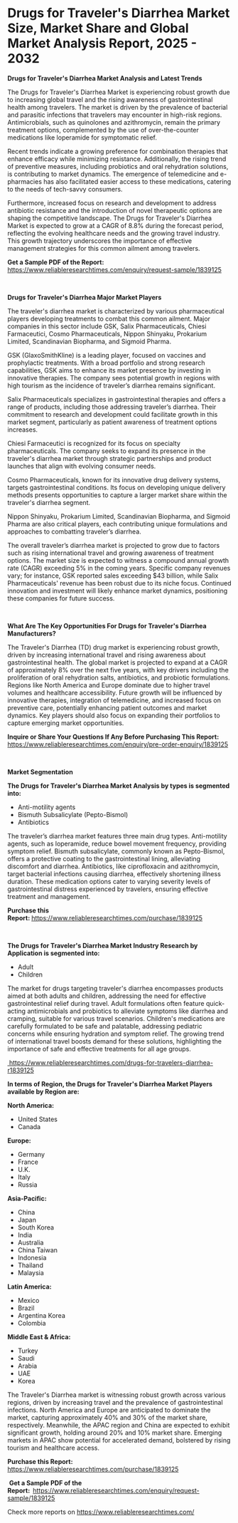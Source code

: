 <p><h1>Drugs for Traveler's Diarrhea Market Size, Market Share and Global Market Analysis Report, 2025 - 2032</h1></p><p><strong>Drugs for Traveler's Diarrhea Market Analysis and Latest Trends</strong></p>
<p><p>The Drugs for Traveler's Diarrhea Market is experiencing robust growth due to increasing global travel and the rising awareness of gastrointestinal health among travelers. The market is driven by the prevalence of bacterial and parasitic infections that travelers may encounter in high-risk regions. Antimicrobials, such as quinolones and azithromycin, remain the primary treatment options, complemented by the use of over-the-counter medications like loperamide for symptomatic relief.</p><p>Recent trends indicate a growing preference for combination therapies that enhance efficacy while minimizing resistance. Additionally, the rising trend of preventive measures, including probiotics and oral rehydration solutions, is contributing to market dynamics. The emergence of telemedicine and e-pharmacies has also facilitated easier access to these medications, catering to the needs of tech-savvy consumers.</p><p>Furthermore, increased focus on research and development to address antibiotic resistance and the introduction of novel therapeutic options are shaping the competitive landscape. The Drugs for Traveler's Diarrhea Market is expected to grow at a CAGR of 8.8% during the forecast period, reflecting the evolving healthcare needs and the growing travel industry. This growth trajectory underscores the importance of effective management strategies for this common ailment among travelers.</p></p>
<p><strong>Get a Sample PDF of the Report:&nbsp;</strong> <a href="https://www.reliableresearchtimes.com/enquiry/request-sample/1839125?utm_campaign=3008&utm_medium=2&utm_source=Github&utm_content=ia&utm_term=08032025&utm_id=drugs-for-travelers-diarrhea">https://www.reliableresearchtimes.com/enquiry/request-sample/1839125</a></p>
<p>&nbsp;</p>
<p><strong>Drugs for Traveler's Diarrhea Major Market Players</strong></p>
<p><p>The traveler's diarrhea market is characterized by various pharmaceutical players developing treatments to combat this common ailment. Major companies in this sector include GSK, Salix Pharmaceuticals, Chiesi Farmaceutici, Cosmo Pharmaceuticals, Nippon Shinyaku, Prokarium Limited, Scandinavian Biopharma, and Sigmoid Pharma.</p><p>GSK (GlaxoSmithKline) is a leading player, focused on vaccines and prophylactic treatments. With a broad portfolio and strong research capabilities, GSK aims to enhance its market presence by investing in innovative therapies. The company sees potential growth in regions with high tourism as the incidence of traveler’s diarrhea remains significant.</p><p>Salix Pharmaceuticals specializes in gastrointestinal therapies and offers a range of products, including those addressing traveler’s diarrhea. Their commitment to research and development could facilitate growth in this market segment, particularly as patient awareness of treatment options increases.</p><p>Chiesi Farmaceutici is recognized for its focus on specialty pharmaceuticals. The company seeks to expand its presence in the traveler's diarrhea market through strategic partnerships and product launches that align with evolving consumer needs.</p><p>Cosmo Pharmaceuticals, known for its innovative drug delivery systems, targets gastrointestinal conditions. Its focus on developing unique delivery methods presents opportunities to capture a larger market share within the traveler's diarrhea segment.</p><p>Nippon Shinyaku, Prokarium Limited, Scandinavian Biopharma, and Sigmoid Pharma are also critical players, each contributing unique formulations and approaches to combatting traveler’s diarrhea.</p><p>The overall traveler’s diarrhea market is projected to grow due to factors such as rising international travel and growing awareness of treatment options. The market size is expected to witness a compound annual growth rate (CAGR) exceeding 5% in the coming years. Specific company revenues vary; for instance, GSK reported sales exceeding $43 billion, while Salix Pharmaceuticals' revenue has been robust due to its niche focus. Continued innovation and investment will likely enhance market dynamics, positioning these companies for future success.</p></p>
<p>&nbsp;</p>
<p><strong>What Are The Key Opportunities For Drugs for Traveler's Diarrhea Manufacturers?</strong></p>
<p><p>The Traveler's Diarrhea (TD) drug market is experiencing robust growth, driven by increasing international travel and rising awareness about gastrointestinal health. The global market is projected to expand at a CAGR of approximately 8% over the next five years, with key drivers including the proliferation of oral rehydration salts, antibiotics, and probiotic formulations. Regions like North America and Europe dominate due to higher travel volumes and healthcare accessibility. Future growth will be influenced by innovative therapies, integration of telemedicine, and increased focus on preventive care, potentially enhancing patient outcomes and market dynamics. Key players should also focus on expanding their portfolios to capture emerging market opportunities.</p></p>
<p><strong>Inquire or Share Your Questions If Any Before Purchasing This Report:</strong> <a href="https://www.reliableresearchtimes.com/enquiry/pre-order-enquiry/1839125?utm_campaign=3008&utm_medium=2&utm_source=Github&utm_content=ia&utm_term=08032025&utm_id=drugs-for-travelers-diarrhea">https://www.reliableresearchtimes.com/enquiry/pre-order-enquiry/1839125</a></p>
<p>&nbsp;</p>
<p><strong>Market Segmentation</strong></p>
<p><strong>The Drugs for Traveler's Diarrhea Market Analysis by types is segmented into:</strong></p>
<p><ul><li>Anti-motility agents</li><li>Bismuth Subsalicylate (Pepto-Bismol)</li><li>Antibiotics</li></ul></p>
<p><p>The traveler’s diarrhea market features three main drug types. Anti-motility agents, such as loperamide, reduce bowel movement frequency, providing symptom relief. Bismuth subsalicylate, commonly known as Pepto-Bismol, offers a protective coating to the gastrointestinal lining, alleviating discomfort and diarrhea. Antibiotics, like ciprofloxacin and azithromycin, target bacterial infections causing diarrhea, effectively shortening illness duration. These medication options cater to varying severity levels of gastrointestinal distress experienced by travelers, ensuring effective treatment and management.</p></p>
<p><strong>Purchase this Report:&nbsp;</strong><a href="https://www.reliableresearchtimes.com/purchase/1839125?utm_campaign=3008&utm_medium=2&utm_source=Github&utm_content=ia&utm_term=08032025&utm_id=drugs-for-travelers-diarrhea">https://www.reliableresearchtimes.com/purchase/1839125</a></p>
<p>&nbsp;</p>
<p><strong>The Drugs for Traveler's Diarrhea Market Industry Research by Application is segmented into:</strong></p>
<p><ul><li>Adult</li><li>Children</li></ul></p>
<p><p>The market for drugs targeting traveler's diarrhea encompasses products aimed at both adults and children, addressing the need for effective gastrointestinal relief during travel. Adult formulations often feature quick-acting antimicrobials and probiotics to alleviate symptoms like diarrhea and cramping, suitable for various travel scenarios. Children's medications are carefully formulated to be safe and palatable, addressing pediatric concerns while ensuring hydration and symptom relief. The growing trend of international travel boosts demand for these solutions, highlighting the importance of safe and effective treatments for all age groups.</p></p>
<p><a href="https://www.reliableresearchtimes.com/drugs-for-travelers-diarrhea-r1839125?utm_campaign=3008&utm_medium=2&utm_source=Github&utm_content=ia&utm_term=08032025&utm_id=drugs-for-travelers-diarrhea">&nbsp;https://www.reliableresearchtimes.com/drugs-for-travelers-diarrhea-r1839125</a></p>
<p><strong>In terms of Region, the Drugs for Traveler's Diarrhea Market Players available by Region are:</strong></p>
<p>
    <p> <strong> North America: </strong>
        <ul>
            <li>United States</li>
            <li>Canada</li>
        </ul>
        </p> 
    <p> <strong> Europe: </strong>
        <ul>
            <li>Germany</li>
            <li>France</li>
            <li>U.K.</li>
            <li>Italy</li>
            <li>Russia</li>
        </ul>
        </p> 
    <p> <strong> Asia-Pacific: </strong>
        <ul>
            <li>China</li>
            <li>Japan</li>
            <li>South Korea</li>
            <li>India</li>
            <li>Australia</li>
            <li>China Taiwan</li>
            <li>Indonesia</li>
            <li>Thailand</li>
            <li>Malaysia</li>
        </ul>
        </p> 
    <p> <strong> Latin America: </strong>
        <ul>
            <li>Mexico</li>
            <li>Brazil</li>
            <li>Argentina Korea</li>
            <li>Colombia</li>
        </ul>
        </p> 
    <p> <strong> Middle East & Africa: </strong>
        <ul>
            <li>Turkey</li>
            <li>Saudi</li>
            <li>Arabia</li>
            <li>UAE</li>
            <li>Korea</li>
        </ul>
    </p>
    </p>
<p><p>The Traveler's Diarrhea market is witnessing robust growth across various regions, driven by increasing travel and the prevalence of gastrointestinal infections. North America and Europe are anticipated to dominate the market, capturing approximately 40% and 30% of the market share, respectively. Meanwhile, the APAC region and China are expected to exhibit significant growth, holding around 20% and 10% market share. Emerging markets in APAC show potential for accelerated demand, bolstered by rising tourism and healthcare access.</p></p>
<p><strong>Purchase this Report: </strong><a href="https://www.reliableresearchtimes.com/purchase/1839125?utm_campaign=3008&utm_medium=2&utm_source=Github&utm_content=ia&utm_term=08032025&utm_id=drugs-for-travelers-diarrhea">https://www.reliableresearchtimes.com/purchase/1839125</a></p>
<p>&nbsp;<strong>Get a Sample PDF of the Report:&nbsp;&nbsp;</strong><a href="https://www.reliableresearchtimes.com/enquiry/request-sample/1839125?utm_campaign=3008&utm_medium=2&utm_source=Github&utm_content=ia&utm_term=08032025&utm_id=drugs-for-travelers-diarrhea">https://www.reliableresearchtimes.com/enquiry/request-sample/1839125</a></p>
<p><strong></strong></p>
<p>Check more reports on <a href="https://www.reliableresearchtimes.com/?utm_campaign=3008&utm_medium=2&utm_source=Github&utm_content=ia&utm_term=08032025&utm_id=drugs-for-travelers-diarrhea">https://www.reliableresearchtimes.com/</a></p>